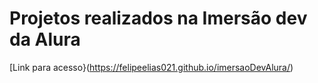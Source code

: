 # Projetos realizados na Imersão dev da Alura

[Link para acesso}(https://felipeelias021.github.io/imersaoDevAlura/)
